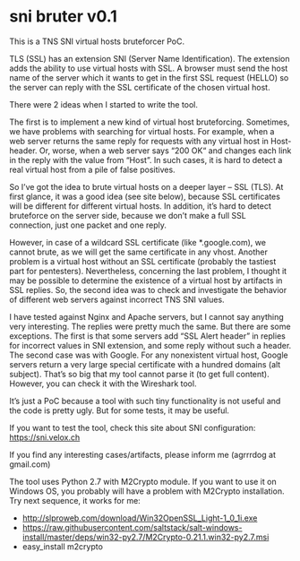 sni bruter v0.1
==========

This is a TNS SNI virtual hosts bruteforcer PoC.

TLS (SSL) has an extension SNI (Server Name Identification). The extension adds the ability to use virtual hosts with SSL.
A browser must send the host name of the server which it wants to get in the first SSL request (HELLO) so the server can reply with the SSL certificate of the chosen virtual host.

There were 2 ideas when I started to write the tool.

The first is to implement a new kind of virtual host bruteforcing. Sometimes, we have problems with searching for virtual hosts. For example, when a web server returns the same reply for requests with any virtual host in Host-header. Or, worse, when a web server says “200 OK“ and changes each link in the reply with the value from “Host”. In such cases, it is hard to detect a real virtual host from a pile of false positives. 

So I’ve got the idea to brute virtual hosts on a deeper layer – SSL (TLS). At first glance, it was a good idea (see site below), because SSL certificates will be different for different virtual hosts. In addition, it’s hard to detect bruteforce on the server side, because we don’t make a full SSL connection, just one packet and one reply.

However, in case of a wildcard SSL certificate (like *.google.com), we cannot brute, as we will get the same certificate in any vhost. Another problem is a virtual host without an SSL certificate (probably the tastiest part for pentesters).
Nevertheless, concerning the last problem, I thought it may be possible to determine the existence of a virtual host by artifacts in SSL replies. So, the second idea was to check and investigate the behavior of different web servers against incorrect TNS SNI values.

I have tested against Nginx and Apache servers, but I cannot say anything very interesting. The replies were pretty much the same. But there are some exceptions. The first is that some servers add “SSL Alert header” in replies for incorrect values in SNI extension, and some reply without such a header.  The second case was with Google. For any nonexistent virtual host, Google servers return a very large special certificate with a hundred domains (alt subject). That’s so big that my tool cannot parse it (to get full content). However, you can check it with the Wireshark tool.

It’s just a PoC because a tool with such tiny functionality is not useful and the code is pretty ugly. But for some tests, it may be useful. 

If you want to test the tool, check this site about SNI configuration: https://sni.velox.ch 

If you find any interesting cases/artifacts, please inform me (agrrrdog at gmail.com)


The tool uses Python 2.7 with M2Crypto  module. If you want to use it on Windows OS, you probably will have a problem with M2Crypto installation. Try next sequence, it works for me:
- http://slproweb.com/download/Win32OpenSSL_Light-1_0_1i.exe
- https://raw.githubusercontent.com/saltstack/salt-windows-install/master/deps/win32-py2.7/M2Crypto-0.21.1.win32-py2.7.msi
- easy_install m2crypto
